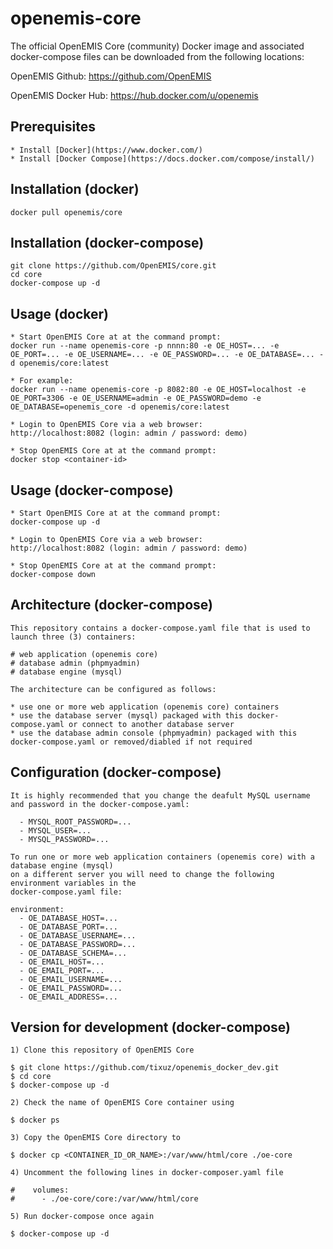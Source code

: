 # openemis-core

The official OpenEMIS Core (community) Docker image and associated docker-compose files can be downloaded from the following locations:
 
OpenEMIS Github:
https://github.com/OpenEMIS
 
OpenEMIS Docker Hub:
https://hub.docker.com/u/openemis

## Prerequisites

    * Install [Docker](https://www.docker.com/)
    * Install [Docker Compose](https://docs.docker.com/compose/install/)

## Installation (docker)

    docker pull openemis/core

## Installation (docker-compose)

    git clone https://github.com/OpenEMIS/core.git
    cd core
    docker-compose up -d

## Usage (docker)

    * Start OpenEMIS Core at at the command prompt:
    docker run --name openemis-core -p nnnn:80 -e OE_HOST=... -e OE_PORT=... -e OE_USERNAME=... -e OE_PASSWORD=... -e OE_DATABASE=... -d openemis/core:latest 

    * For example:
    docker run --name openemis-core -p 8082:80 -e OE_HOST=localhost -e OE_PORT=3306 -e OE_USERNAME=admin -e OE_PASSWORD=demo -e OE_DATABASE=openemis_core -d openemis/core:latest 
    
    * Login to OpenEMIS Core via a web browser:
    http://localhost:8082 (login: admin / password: demo)

    * Stop OpenEMIS Core at at the command prompt:
    docker stop <container-id>    

## Usage (docker-compose)

    * Start OpenEMIS Core at at the command prompt:
    docker-compose up -d
    
    * Login to OpenEMIS Core via a web browser:
    http://localhost:8082 (login: admin / password: demo)

    * Stop OpenEMIS Core at at the command prompt:
    docker-compose down
    
## Architecture (docker-compose)

    This repository contains a docker-compose.yaml file that is used to launch three (3) containers:
    
    # web application (openemis core)    
    # database admin (phpmyadmin)
    # database engine (mysql)
    
    The architecture can be configured as follows:
    
    * use one or more web application (openemis core) containers
    * use the database server (mysql) packaged with this docker-compose.yaml or connect to another database server
    * use the database admin console (phpmyadmin) packaged with this docker-compose.yaml or removed/diabled if not required

## Configuration (docker-compose)

    It is highly recommended that you change the deafult MySQL username and password in the docker-compose.yaml:
    
      - MYSQL_ROOT_PASSWORD=...
      - MYSQL_USER=...
      - MYSQL_PASSWORD=...
    
    To run one or more web application containers (openemis core) with a database engine (mysql) 
    on a different server you will need to change the following environment variables in the
    docker-compose.yaml file:
    
    environment:
      - OE_DATABASE_HOST=...
      - OE_DATABASE_PORT=... 
      - OE_DATABASE_USERNAME=...
      - OE_DATABASE_PASSWORD=...
      - OE_DATABASE_SCHEMA=...
      - OE_EMAIL_HOST=...
      - OE_EMAIL_PORT=... 
      - OE_EMAIL_USERNAME=...
      - OE_EMAIL_PASSWORD=...
      - OE_EMAIL_ADDRESS=...

## Version for development (docker-compose)

    1) Clone this repository of OpenEMIS Core 

```
$ git clone https://github.com/tixuz/openemis_docker_dev.git
$ cd core
$ docker-compose up -d

```

    2) Check the name of OpenEMIS Core container using 

```
$ docker ps
```

    3) Copy the OpenEMIS Core directory to

```
$ docker cp <CONTAINER_ID_OR_NAME>:/var/www/html/core ./oe-core
```

    4) Uncomment the following lines in docker-composer.yaml file
     
```
#    volumes:
#      - ./oe-core/core:/var/www/html/core
```
    
    5) Run docker-compose once again

```
$ docker-compose up -d
```
